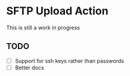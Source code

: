 # SFTP Upload Action 

This is still a work in progress

## TODO 
- [ ] Support for ssh keys rather than passwords
- [ ] Better docs
